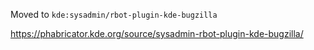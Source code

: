 Moved to `kde:sysadmin/rbot-plugin-kde-bugzilla`

https://phabricator.kde.org/source/sysadmin-rbot-plugin-kde-bugzilla/
